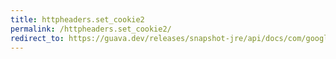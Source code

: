 ```yaml
---
title: httpheaders.set_cookie2
permalink: /httpheaders.set_cookie2/
redirect_to: https://guava.dev/releases/snapshot-jre/api/docs/com/google/common/net/HttpHeaders.html#SET_COOKIE2
---
```

